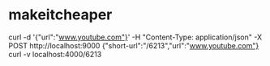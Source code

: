 # makeitcheaper
curl -d '{"url":"www.youtube.com"}' -H "Content-Type: application/json" -X POST http://localhost:9000
{"short-url":"/6213","url":"www.youtube.com"}
curl -v localhost:4000/6213
